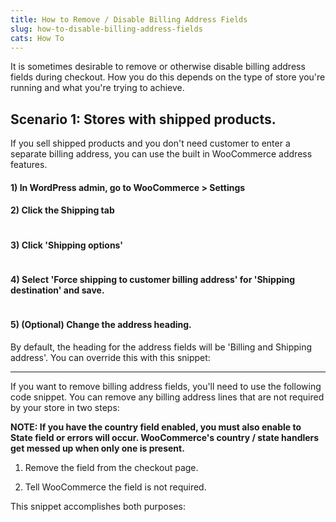 ```yaml
---
title: How to Remove / Disable Billing Address Fields
slug: how-to-disable-billing-address-fields
cats: How To
---
```


<p>It is sometimes desirable to remove or otherwise disable billing address fields during checkout. How you do this depends on the type of store you're running and what you're trying to achieve.</p>
<h2>Scenario 1: Stores with shipped products.</h2>
<p>If you sell shipped products and you don't need customer to enter a separate billing address, you can use the built in WooCommerce address features.</p>
<h4>1) In WordPress admin, go to WooCommerce &gt; Settings</h4>
<h4>2) Click the Shipping tab</h4>
<p><img src="https://s3.amazonaws.com/helpscout.net/docs/assets/5bdde2822c7d3a01757ac42e/images/5e19f4d12c7d3a7e9ae61194/file-O3skaW8Q5D.png" alt="" /></p>
<h4>3) Click 'Shipping options'</h4>
<p><img src="https://s3.amazonaws.com/helpscout.net/docs/assets/5bdde2822c7d3a01757ac42e/images/5e19f4e32c7d3a7e9ae61195/file-GjbLjZfHUS.png" alt="" /></p>
<h4>4) Select 'Force shipping to customer billing address' for 'Shipping destination' and save.</h4>
<p><img src="https://s3.amazonaws.com/helpscout.net/docs/assets/5bdde2822c7d3a01757ac42e/images/5e19f50f04286364bc93c24d/file-2c85P2TE4s.png" alt="" /></p>
<h4>5) (Optional) Change the address heading.</h4>
<p>By default, the heading for the address fields will be 'Billing and Shipping address'. You can override this with this snippet:</p>

<hr />
<p>If you want to remove billing address fields, you'll need to use the following code snippet. You can remove any billing address lines that are not required by your store in two steps:</p>
<p><strong>NOTE: If you have the country field enabled, you must also enable to State field or errors will occur. WooCommerce's country / state handlers get messed up when only one is present.</strong></p>
<ol>
<li>
<p>Remove the field from the checkout page.</p>
</li>
<li>
<p>Tell WooCommerce the field is not required.</p>
</li>
</ol>
<p>This snippet accomplishes both purposes:</p>

